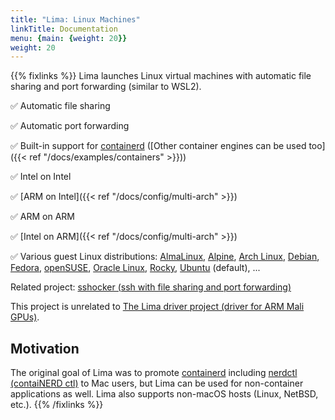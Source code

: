 ```yaml
---
title: "Lima: Linux Machines" 
linkTitle: Documentation
menu: {main: {weight: 20}}
weight: 20
---
```

{{% fixlinks %}}
Lima launches Linux virtual machines with automatic file sharing and port forwarding (similar to WSL2).

✅ Automatic file sharing

✅ Automatic port forwarding

✅ Built-in support for [containerd](https://containerd.io) ([Other container engines can be used too]({{< ref "/docs/examples/containers" >}}))

✅ Intel on Intel

✅ [ARM on Intel]({{< ref "/docs/config/multi-arch" >}})

✅ ARM on ARM

✅ [Intel on ARM]({{< ref "/docs/config/multi-arch" >}})

✅ Various guest Linux distributions: [AlmaLinux](./templates/almalinux.yaml), [Alpine](./templates/alpine.yaml), [Arch Linux](./templates/archlinux.yaml), [Debian](./templates/debian.yaml), [Fedora](./templates/fedora.yaml), [openSUSE](./templates/opensuse.yaml), [Oracle Linux](./templates/oraclelinux.yaml), [Rocky](./templates/rocky.yaml), [Ubuntu](./templates/ubuntu.yaml) (default), ...

Related project: [sshocker (ssh with file sharing and port forwarding)](https://github.com/lima-vm/sshocker)

This project is unrelated to [The Lima driver project (driver for ARM Mali GPUs)](https://gitlab.freedesktop.org/lima).

## Motivation

The original goal of Lima was to promote [containerd](https://containerd.io) including [nerdctl (contaiNERD ctl)](https://github.com/containerd/nerdctl)
to Mac users, but Lima can be used for non-container applications as well.
Lima also supports non-macOS hosts (Linux, NetBSD, etc.).
{{% /fixlinks %}}
